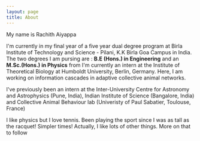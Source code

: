 ```yaml
---
layout: page
title: About
---
```


My name is Rachith Aiyappa

I'm currently in my final year of a five year dual degree program at Birla Institute of Technology and Science - Pilani, K.K Birla Goa Campus in India. The two degrees I am pursing are : **B.E (Hons.) in Engineering** and an **M.Sc.(Hons.) in Physics** from 
I'm currently an intern at the Institute of Theoretical Biology at Humboldt University, Berlin, Germany. Here, I am working on information cascades in adaptive collective animal networks.

I've previously been an intern at the Inter-University Centre for Astronomy and Astrophysics (Pune, India), Indian Institute of Science (Bangalore, India) and Collective Animal Behaviour lab (Univeristy of Paul Sabatier, Toulouse, France)

I like physics but I love tennis. Been playing the sport since I was as tall as the racquet! Simpler times!
Actually, I like lots of other things. More on that to follow


